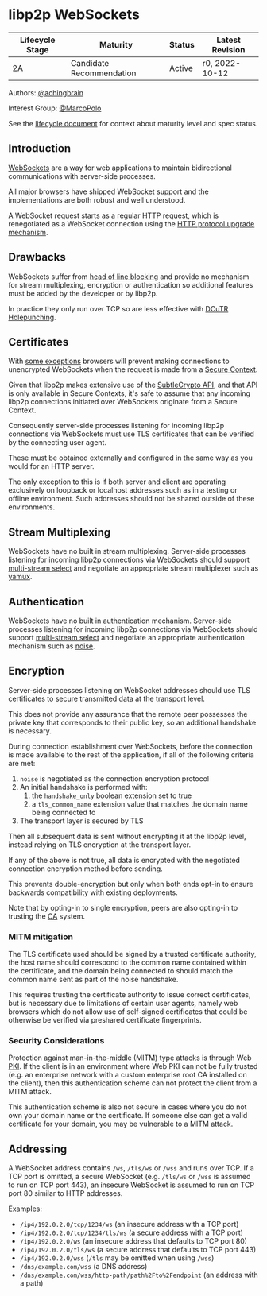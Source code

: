 # libp2p WebSockets

| Lifecycle Stage | Maturity                 | Status | Latest Revision |
|-----------------|--------------------------|--------|-----------------|
| 2A              | Candidate Recommendation | Active | r0, 2022-10-12  |

Authors: [@achingbrain]

Interest Group: [@MarcoPolo]

[@achingbrain]: https://github.com/achingbrain
[@MarcoPolo]: https://github.com/MarcoPolo

See the [lifecycle document](../00-framework-01-spec-lifecycle.md) for context about maturity level
and spec status.

## Introduction

[WebSockets](https://websockets.spec.whatwg.org/) are a way for web applications to maintain bidirectional communications with server-side processes.

All major browsers have shipped WebSocket support and the implementations are both robust and well understood.

A WebSocket request starts as a regular HTTP request, which is renegotiated as a WebSocket connection using the [HTTP protocol upgrade mechanism](https://developer.mozilla.org/en-US/docs/Web/HTTP/Protocol_upgrade_mechanism).

## Drawbacks

WebSockets suffer from [head of line blocking](https://en.wikipedia.org/wiki/Head-of-line_blocking) and provide no mechanism for stream multiplexing, encryption or authentication so additional features must be added by the developer or by libp2p.

In practice they only run over TCP so are less effective with [DCuTR Holepunching](../relay/DCUtR.md).

## Certificates

With [some exceptions](https://developer.mozilla.org/en-US/docs/Web/Security/Secure_Contexts#when_is_a_context_considered_secure) browsers will prevent making connections to unencrypted WebSockets when the request is made from a [Secure Context](https://www.w3.org/TR/secure-contexts/).

Given that libp2p makes extensive use of the [SubtleCrypto API](https://developer.mozilla.org/en-US/docs/Web/API/SubtleCrypto), and that API is only available in Secure Contexts, it's safe to assume that any incoming libp2p connections initiated over WebSockets originate from a Secure Context.

Consequently server-side processes listening for incoming libp2p connections via WebSockets must use TLS certificates that can be verified by the connecting user agent.

These must be obtained externally and configured in the same way as you would for an HTTP server.

The only exception to this is if both server and client are operating exclusively on loopback or localhost addresses such as in a testing or offline environment. Such addresses should not be shared outside of these environments.

## Stream Multiplexing

WebSockets have no built in stream multiplexing. Server-side processes listening for incoming libp2p connections via WebSockets should support [multi-stream select](https://github.com/multiformats/multistream-select) and negotiate an appropriate stream multiplexer such as [yamux](../yamux/README.md).

## Authentication

WebSockets have no built in authentication mechanism. Server-side processes listening for incoming libp2p connections via WebSockets should support [multi-stream select](https://github.com/multiformats/multistream-select) and negotiate an appropriate authentication mechanism such as [noise](../noise/README.md).

## Encryption

Server-side processes listening on WebSocket addresses should use TLS certificates to secure transmitted data at the transport level.

This does not provide any assurance that the remote peer possesses the private key that corresponds to their public key, so an additional handshake is necessary.

During connection establishment over WebSockets, before the connection is made available to the rest of the application, if all of the following criteria are met:

1. `noise` is negotiated as the connection encryption protocol
1. An initial handshake is performed with:
    1. the `handshake_only` boolean extension set to true
    1. a `tls_common_name` extension value that matches the domain name being connected to
1. The transport layer is secured by TLS

Then all subsequent data is sent without encrypting it at the libp2p level, instead relying on TLS encryption at the transport layer.

If any of the above is not true, all data is encrypted with the negotiated connection encryption method before sending.

This prevents double-encryption but only when both ends opt-in to ensure backwards compatibility with existing deployments.

Note that by opting-in to single encryption, peers are also opting-in to trusting the [CA](https://en.wikipedia.org/wiki/Certificate_authority) system.

### MITM mitigation

The TLS certificate used should be signed by a trusted certificate authority, the host name should correspond to the common name contained within the certificate, and the domain being connected to should match the common name sent as part of the noise handshake.

This requires trusting the certificate authority to issue correct certificates, but is necessary due to limitations of certain user agents, namely web browsers which do not allow use of self-signed certificates that could be otherwise be verified via preshared certificate fingerprints.

### Security Considerations

Protection against man-in-the-middle (MITM) type attacks is through Web [PKI](https://en.wikipedia.org/wiki/Public_key_infrastructure). If the client is in an environment where Web PKI can not be fully trusted (e.g. an enterprise network with a custom enterprise root CA installed on the client), then this authentication scheme can not protect the client from a MITM attack.

This authentication scheme is also not secure in cases where you do not own your domain name or the certificate. If someone else can get a valid certificate for your domain, you may be vulnerable to a MITM attack.

## Addressing

A WebSocket address contains `/ws`, `/tls/ws` or `/wss` and runs over TCP. If a TCP port is omitted, a secure WebSocket (e.g. `/tls/ws` or `/wss` is assumed to run on TCP port 443), an insecure WebSocket is assumed to run on TCP port 80 similar to HTTP addresses.

Examples:

* `/ip4/192.0.2.0/tcp/1234/ws` (an insecure address with a TCP port)
* `/ip4/192.0.2.0/tcp/1234/tls/ws` (a secure address with a TCP port)
* `/ip4/192.0.2.0/ws` (an insecure address that defaults to TCP port 80)
* `/ip4/192.0.2.0/tls/ws` (a secure address that defaults to TCP port 443)
* `/ip4/192.0.2.0/wss` (`/tls` may be omitted when using `/wss`)
* `/dns/example.com/wss` (a DNS address)
* `/dns/example.com/wss/http-path/path%2Fto%2Fendpoint` (an address with a path)
